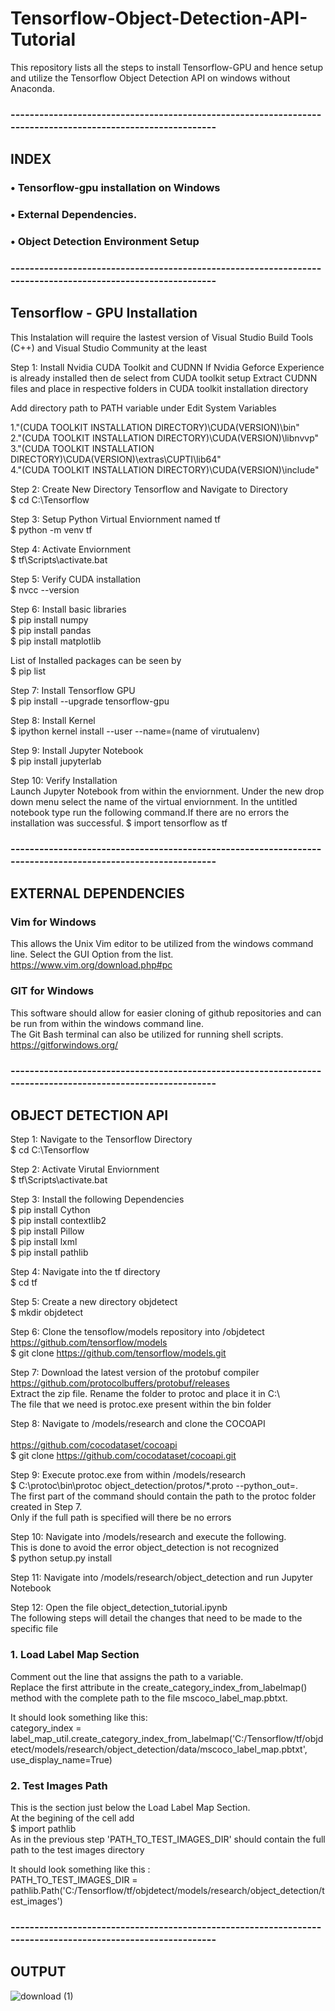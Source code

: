 # Tensorflow-Object-Detection-API-Tutorial
This repository lists all the steps to install Tensorflow-GPU and hence setup and utilize the Tensorflow Object Detection API on windows without Anaconda.

### ------------------------------------------------------------------------------------------------------------

## INDEX
### •	Tensorflow-gpu installation on Windows 
### •	External Dependencies.
### •	Object Detection Environment Setup

### ------------------------------------------------------------------------------------------------------------

## Tensorflow - GPU Installation 
This Instalation will require the lastest version of Visual Studio Build Tools (C++) and Visual Studio Community at the least

Step 1: Install Nvidia CUDA Toolkit and CUDNN
If Nvidia Geforce Experience is already installed then de select from CUDA toolkit setup
Extract CUDNN files and place in respective folders in CUDA toolkit installation directory

Add directory path to PATH variable under Edit System Variables

1."(CUDA TOOLKIT INSTALLATION DIRECTORY)\CUDA\(VERSION)\bin" <br />
2."(CUDA TOOLKIT INSTALLATION DIRECTORY)\CUDA\(VERSION)\libnvvp" <br />
3."(CUDA TOOLKIT INSTALLATION DIRECTORY)\CUDA\(VERSION)\extras\CUPTI\lib64" <br />
4."(CUDA TOOLKIT INSTALLATION DIRECTORY)\CUDA\(VERSION)\include" <br />

Step 2: Create New Directory Tensorflow and Navigate to Directory <br />
$ cd C:\Tensorflow

Step 3: Setup Python Virtual Enviornment named tf <br />
$ python -m venv tf

Step 4: Activate Enviornment <br />
$ tf\Scripts\activate.bat

Step 5: Verify CUDA installation <br />
$ nvcc --version

Step 6: Install basic libraries <br />
$ pip install numpy <br />
$ pip install pandas <br />
$ pip install matplotlib <br />

List of Installed packages can be seen by <br />
$ pip list

Step 7: Install Tensorflow GPU <br />
$ pip install --upgrade tensorflow-gpu

Step 8: Install Kernel <br />
$ ipython kernel install --user --name=(name of virutualenv)

Step 9: Install Jupyter Notebook <br />
$ pip install jupyterlab

Step 10: Verify Installation <br />
Launch Jupyter Notebook from within the enviornment. Under the new drop down menu select the name of the virtual enviornment.
In the untitled notebook type run the following command.If there are no errors the installation was successful.
$ import tensorflow as tf

### ------------------------------------------------------------------------------------------------------------

## EXTERNAL DEPENDENCIES 

### Vim for Windows
This allows the Unix Vim editor to be utilized from the windows command line. Select the GUI Option from the list. <br />
https://www.vim.org/download.php#pc

### GIT for Windows
This software should allow for easier cloning of github repositories and can be run from within the windows command line. <br />
The Git Bash terminal can also be utilized for running shell scripts. <br />
https://gitforwindows.org/

### ------------------------------------------------------------------------------------------------------------

## OBJECT DETECTION API 

Step 1: Navigate to the Tensorflow Directory <br />
$ cd C:\Tensorflow

Step 2: Activate Virutal Enviornment <br />
$ tf\Scripts\activate.bat

Step 3: Install the following Dependencies <br />
$ pip install Cython <br />
$ pip install contextlib2 <br />
$ pip install Pillow <br />
$ pip install lxml <br />
$ pip install pathlib

Step 4: Navigate into the tf directory <br />
$ cd tf

Step 5: Create a new directory objdetect <br />
$ mkdir objdetect

Step 6: Clone the tensoflow/models repository into /objdetect <br /> 
https://github.com/tensorflow/models <br />
$ git clone https://github.com/tensorflow/models.git

Step 7: Download the latest version of the protobuf compiler <br />
https://github.com/protocolbuffers/protobuf/releases <br />
Extract the zip file. Rename the folder to protoc and place it in C:\ <br />
The file that we need is protoc.exe present within the bin folder

Step 8: Navigate to /models/research and clone the COCOAPI <br />  
https://github.com/cocodataset/cocoapi <br />
$ git clone https://github.com/cocodataset/cocoapi.git

Step 9: Execute protoc.exe from within /models/research <br />
$ C:\protoc\bin\protoc object_detection/protos/*.proto --python_out=.
<br />
The first part of the command should contain the path to the protoc folder created in Step 7. <br />
Only if the full path is specified will there be no errors

Step 10: Navigate into /models/research and execute the following. <br />
This is done to avoid the error object_detection is not recognized <br />
$ python setup.py install

Step 11: Navigate into /models/research/object_detection and run Jupyter Notebook <br />

Step 12: Open the file object_detection_tutorial.ipynb <br />
The following steps will detail the changes that need to be made to the specific file <br />

### 1. Load Label Map Section
Comment out the line that assigns the path to a variable. <br />
Replace the first attribute in the create_category_index_from_labelmap() method with the complete path to the file mscoco_label_map.pbtxt.

It should look something like this: <br />
category_index = label_map_util.create_category_index_from_labelmap('C:/Tensorflow/tf/objdetect/models/research/object_detection/data/mscoco_label_map.pbtxt', use_display_name=True)

### 2. Test Images Path
This is the section just below the Load Label Map Section. <br />
At the begining of the cell add <br />
$ import pathlib <br />
As in the previous step 'PATH_TO_TEST_IMAGES_DIR' should contain the full path to the test images directory <br />

It should look something like this : <br />
PATH_TO_TEST_IMAGES_DIR = pathlib.Path('C:/Tensorflow/tf/objdetect/models/research/object_detection/test_images')

### ------------------------------------------------------------------------------------------------------------

## OUTPUT

![download (1)](https://user-images.githubusercontent.com/40848327/75218850-45d34600-57c1-11ea-829d-8fa9d1026c8b.png)
